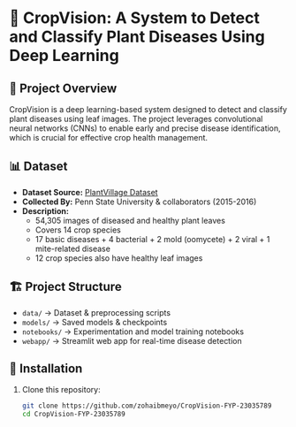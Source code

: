 # 🌿 CropVision: A System to Detect and Classify Plant Diseases Using Deep Learning

## 📌 Project Overview
CropVision is a deep learning-based system designed to detect and classify plant diseases using leaf images. The project leverages convolutional neural networks (CNNs) to enable early and precise disease identification, which is crucial for effective crop health management.

## 📊 Dataset
- **Dataset Source:** [PlantVillage Dataset](https://www.kaggle.com/datasets/mohitsingh1804/plantvillage)
- **Collected By:** Penn State University & collaborators (2015-2016)
- **Description:** 
  - 54,305 images of diseased and healthy plant leaves
  - Covers 14 crop species
  - 17 basic diseases + 4 bacterial + 2 mold (oomycete) + 2 viral + 1 mite-related disease
  - 12 crop species also have healthy leaf images

## 🏗️ Project Structure
- `data/` → Dataset & preprocessing scripts
- `models/` → Saved models & checkpoints
- `notebooks/` → Experimentation and model training notebooks
- `webapp/` → Streamlit web app for real-time disease detection

## 🔧 Installation
1. Clone this repository:
   ```bash
   git clone https://github.com/zohaibmeyo/CropVision-FYP-23035789
   cd CropVision-FYP-23035789
